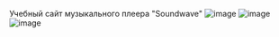 Учебный сайт музыкального плеера "Soundwave"
![image](https://github.com/user-attachments/assets/d96ce897-50cb-49e7-8af2-077a0704801b)
![image](https://github.com/user-attachments/assets/3da2b054-d2bc-40b5-95de-6e38e7843577)
![image](https://github.com/user-attachments/assets/165f73f4-ff58-4e00-b61c-eba13c65b342)
